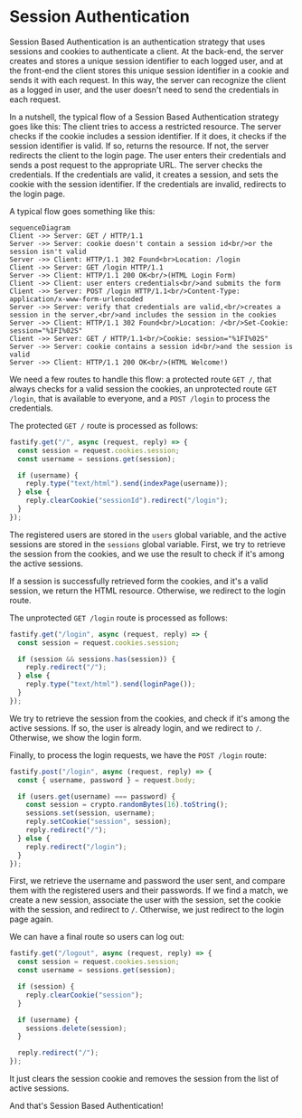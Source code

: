 # Session Authentication

Session Based Authentication is an authentication strategy that uses sessions
and cookies to authenticate a client. At the back-end, the server creates and
stores a unique session identifier to each logged user, and at the front-end
the client stores this unique session identifier in a cookie and sends it with
each request. In this way, the server can recognize the client as a logged in
user, and the user doesn't need to send the credentials in each request.

In a nutshell, the typical flow of a Session Based Authentication strategy goes
like this: The client tries to access a restricted resource. The server checks
if the cookie includes a session identifier. If it does, it checks if the
session identifier is valid. If so, returns the resource. If not, the server
redirects the client to the login page. The user enters their credentials and
sends a post request to the appropriate URL. The server checks the credentials.
If the credentials are valid, it creates a session, and sets the cookie with
the session identifier. If the credentials are invalid, redirects to the login
page.

A typical flow goes something like this:

```mermaid
sequenceDiagram
Client ->> Server: GET / HTTP/1.1
Server ->> Server: cookie doesn't contain a session id<br/>or the session isn't valid
Server ->> Client: HTTP/1.1 302 Found<br>Location: /login
Client ->> Server: GET /login HTTP/1.1
Server ->> Client: HTTP/1.1 200 OK<br/>(HTML Login Form)
Client ->> Client: user enters credentials<br/>and submits the form
Client ->> Server: POST /login HTTP/1.1<br/>Content-Type: application/x-www-form-urlencoded
Server ->> Server: verify that credentials are valid,<br/>creates a session in the server,<br/>and includes the session in the cookies
Server ->> Client: HTTP/1.1 302 Found<br/>Location: /<br/>Set-Cookie: session="%1FI%02S"
Client ->> Server: GET / HTTP/1.1<br/>Cookie: session="%1FI%02S"
Server ->> Server: cookie contains a session id<br/>and the session is valid
Server ->> Client: HTTP/1.1 200 OK<br/>(HTML Welcome!)
```

We need a few routes to handle this flow: a protected route `GET /`, that
always checks for a valid session the cookies, an unprotected route `GET
/login`, that is available to everyone, and a `POST /login` to process the
credentials.

The protected `GET /` route is processed as follows:

```javascript
fastify.get("/", async (request, reply) => {
  const session = request.cookies.session;
  const username = sessions.get(session);

  if (username) {
    reply.type("text/html").send(indexPage(username));
  } else {
    reply.clearCookie("sessionId").redirect("/login");
  }
});
```

The registered users are stored in the `users` global variable, and the active
sessions are stored in the `sessions` global variable. First, we try to
retrieve the session from the cookies, and we use the result to check if it's
among the active sessions.

If a session is successfully retrieved form the cookies, and it's a valid
session, we return the HTML resource. Otherwise, we redirect to the login
route.

The unprotected `GET /login` route is processed as follows:

```JavaScript
fastify.get("/login", async (request, reply) => {
  const session = request.cookies.session;

  if (session && sessions.has(session)) {
    reply.redirect("/");
  } else {
    reply.type("text/html").send(loginPage());
  }
});
```

We try to retrieve the session from the cookies, and check if it's among the
active sessions. If so, the user is already login, and we redirect to `/`.
Otherwise, we show the login form.

Finally, to process the login requests, we have the `POST /login` route:

```javascript
fastify.post("/login", async (request, reply) => {
  const { username, password } = request.body;

  if (users.get(username) === password) {
    const session = crypto.randomBytes(16).toString();
    sessions.set(session, username);
    reply.setCookie("session", session);
    reply.redirect("/");
  } else {
    reply.redirect("/login");
  }
});
```

First, we retrieve the username and password the user sent, and compare them
with the registered users and their passwords. If we find a match, we create a
new session, associate the user with the session, set the cookie with the
session, and redirect to `/`. Otherwise, we just redirect to the login page
again.

We can have a final route so users can log out:

```javascript
fastify.get("/logout", async (request, reply) => {
  const session = request.cookies.session;
  const username = sessions.get(session);

  if (session) {
    reply.clearCookie("session");
  }

  if (username) {
    sessions.delete(session);
  }

  reply.redirect("/");
});

```

It just clears the session cookie and removes the session from the list of
active sessions.

And that's Session Based Authentication!
